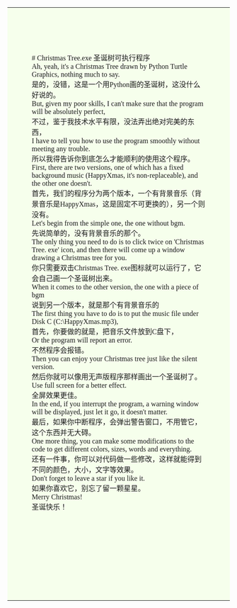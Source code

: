 <table style="width: 99.8%; "><tbody><tr><td id="QQMAILSTATIONERY" style="background:url(https://rescdn.qqmail.com/zh_CN/htmledition/images/xinzhi/bg/a_01.jpg) no-repeat #f6ffec; min-height:550px; padding: 100px 55px 200px; "><font face="楷体,楷体_GB2312"><div># Christmas Tree.exe 圣诞树可执行程序</div><div>Ah, yeah, it's a Christmas Tree drawn by Python Turtle Graphics, nothing much to say.</div><div>是的，没错，这是一个用Python画的圣诞树，这没什么好说的。</div><div>But, given my poor skills, I can't make sure that the program will be absolutely perfect, </div><div>不过，鉴于我技术水平有限，没法弄出绝对完美的东西，</div><div>I have to tell you how to use the program smoothly without meeting any trouble.</div><div>所以我得告诉你到底怎么才能顺利的使用这个程序。</div><div>First, there are two versions, one of which has a fixed background music (HappyXmas, it's non-replaceable), and the other one doesn't.</div><div>首先，我们的程序分为两个版本，一个有背景音乐（背景音乐是HappyXmas，这是固定不可更换的），另一个则没有。</div><div>Let's begin from the simple one, the one without bgm. </div><div>先说简单的，没有背景音乐的那个。</div><div>The only thing you need to do is to click twice on 'Christmas Tree. exe' icon, and then there will come up a window drawing a Christmas tree for you.</div><div>你只需要双击Christmas Tree. exe图标就可以运行了，它会自己画一个圣诞树出来。</div><div>When it comes to the other version, the one with a piece of bgm</div><div>说到另一个版本，就是那个有背景音乐的</div><div>The first thing you have to do is to put the music file under Disk C (C:\HappyXmas.mp3),</div><div>首先，你要做的就是，把音乐文件放到C盘下，</div><div>Or the program will report an error.</div><div>不然程序会报错。</div><div>Then you can enjoy your Christmas tree just like the silent version.</div><div>然后你就可以像用无声版程序那样画出一个圣诞树了。</div><div>Use full screen for a better effect.</div><div>全屏效果更佳。</div><div>In the end, if you interrupt the program, a warning window will be displayed, just let it go, it doesn't matter.</div><div>最后，如果你中断程序，会弹出警告窗口，不用管它，这个东西并无大碍。</div><div>One more thing, you can make some modifications to the code to get different colors, sizes, words and everything.</div><div>还有一件事，你可以对代码做一些修改，这样就能得到不同的颜色，大小，文字等效果。</div><div>Don't forget to leave a star if you like it.</div><div>如果你喜欢它，别忘了留一颗星星。</div><div>Merry Christmas! </div><div>圣诞快乐！</div></font></td></tr></tbody></table>
